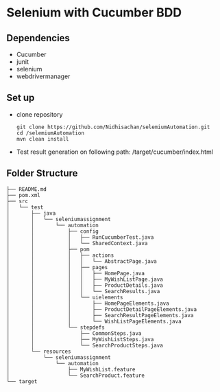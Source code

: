 # Selenium with Cucumber BDD

## Dependencies

- Cucumber
- junit
- selenium
- webdrivermanager

## Set up

- clone repository
  ```
  git clone https://github.com/Nidhisachan/selemiumAutomation.git
  cd /selemiumAutomation
  mvn clean install
  ```
- Test result generation on following path: /target/cucumber/index.html

## Folder Structure

```
├── README.md
├── pom.xml
├── src
│   └── test
│       ├── java
│       │   └── seleniumassignment
│       │       └── automation
│       │           ├── config
│       │           │   ├── RunCucumberTest.java
│       │           │   └── SharedContext.java
│       │           ├── pom
│       │           │   ├── actions
│       │           │   │   └── AbstractPage.java
│       │           │   ├── pages
│       │           │   │   ├── HomePage.java
│       │           │   │   ├── MyWishListPage.java
│       │           │   │   ├── ProductDetails.java
│       │           │   │   └── SearchResults.java
│       │           │   └── uielements
│       │           │       ├── HomePageElements.java
│       │           │       ├── ProductDetailPageElements.java
│       │           │       ├── SearchResultPageElements.java
│       │           │       └── WishListPageElements.java
│       │           └── stepdefs
│       │               ├── CommonSteps.java
│       │               ├── MyWishListSteps.java
│       │               └── SearchProductSteps.java
│       └── resources
│           └── seleniumassignment
│               └── automation
│                   ├── MyWishList.feature
│                   └── SearchProduct.feature
└── target
```
